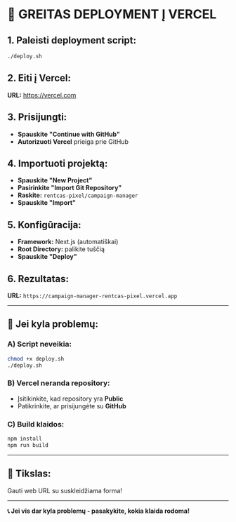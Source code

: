 # 🚀 GREITAS DEPLOYMENT Į VERCEL

## **1. Paleisti deployment script:**

```bash
./deploy.sh
```

## **2. Eiti į Vercel:**

**URL:** https://vercel.com

## **3. Prisijungti:**

- **Spauskite "Continue with GitHub"**
- **Autorizuoti Vercel** prieiga prie GitHub

## **4. Importuoti projektą:**

- **Spauskite "New Project"**
- **Pasirinkite "Import Git Repository"**
- **Raskite:** `rentcas-pixel/campaign-manager`
- **Spauskite "Import"**

## **5. Konfigūracija:**

- **Framework:** Next.js (automatiškai)
- **Root Directory:** palikite tuščią
- **Spauskite "Deploy"**

## **6. Rezultatas:**

**URL:** `https://campaign-manager-rentcas-pixel.vercel.app`

---

## **🔧 Jei kyla problemų:**

### A) Script neveikia:
```bash
chmod +x deploy.sh
./deploy.sh
```

### B) Vercel neranda repository:
- Įsitikinkite, kad repository yra **Public**
- Patikrinkite, ar prisijungėte su **GitHub**

### C) Build klaidos:
```bash
npm install
npm run build
```

---

## **🎯 Tikslas:**

Gauti web URL su suskleidžiama forma!

---

**📞 Jei vis dar kyla problemų - pasakykite, kokia klaida rodoma!**

